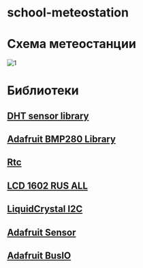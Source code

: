 # school-meteostation

# Схема метеостанции
![1](https://sun9-50.userapi.com/impg/LuFuzgQHao3Z2GvlCI7Cm3bj9ZUSAldQOq2PWg/NPf__7ZMIak.jpg?size=1170x1080&quality=95&sign=d3fa497031d5858fa94208c4902df8ce&type=album)

# Библиотеки
## [DHT sensor library](https://github.com/adafruit/DHT-sensor-library)

## [Adafruit BMP280 Library](https://github.com/adafruit/Adafruit_BMP280_Library)

## [Rtc](https://github.com/Makuna/Rtc)

## [LCD 1602 RUS ALL](https://github.com/ssilver2007/LCD_1602_RUS_ALL)

## [LiquidCrystal I2C](https://github.com/johnrickman/LiquidCrystal_I2C)

## [Adafruit Sensor](https://github.com/adafruit/Adafruit_Sensor)

## [Adafruit BusIO](https://github.com/adafruit/Adafruit_BusIO)
